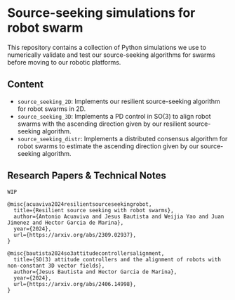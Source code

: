 # Source-seeking simulations for robot swarm

This repository contains a collection of Python simulations we use to numerically validate and test our source-seeking algorithms for swarms before moving to our robotic platforms.

## Content

* `source_seeking_2D`: Implements our resilient source-seeking algorithm for robot swarms in 2D.
* `source_seeking_3D`: Implements a PD control in SO(3) to align robot swarms with the ascending direction given by our resilient source-seeking algorithm.
* `source_seeking_distr`: Implements a distributed consensus algorithm for robot swarms to estimate the ascending direction given by our source-seeking algorithm.

## Research Papers & Technical Notes

```
WIP

@misc{acuaviva2024resilientsourceseekingrobot,
  title={Resilient source seeking with robot swarms}, 
  author={Antonio Acuaviva and Jesus Bautista and Weijia Yao and Juan Jimenez and Hector Garcia de Marina},
  year={2024},
  url={https://arxiv.org/abs/2309.02937},
}

@misc{bautista2024so3attitudecontrollersalignment,
  title={SO(3) attitude controllers and the alignment of robots with non-constant 3D vector fields}, 
  author={Jesus Bautista and Hector Garcia de Marina},
  year={2024},
  url={https://arxiv.org/abs/2406.14998}, 
}
```
